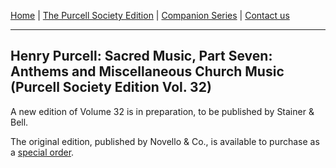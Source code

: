 [Home](../index.md)  |  [The Purcell Society Edition](../purcell-society-edition.md)  |  [Companion Series](../purcell-society-companion-series.md)  |  [Contact us](../contact-us.md)

***  

## Henry Purcell: Sacred Music, Part Seven: Anthems and Miscellaneous Church Music (Purcell Society Edition Vol. 32)  

A new edition of Volume 32 is in preparation, to be published by Stainer & Bell.  

The original edition, published by Novello & Co., is available to purchase as a [special order](https://www.musicroom.com/product/musnov950572/henry-purcell-purcell-society-volume-32-satb.aspx). 
